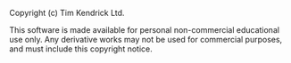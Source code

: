 Copyright (c) Tim Kendrick Ltd.

This software is made available for personal non-commercial educational use only. Any derivative works may not be used for commercial purposes, and must include this copyright notice.
